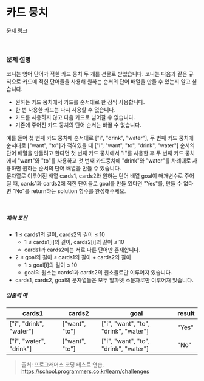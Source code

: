 # 카드 뭉치

[문제 링크](https://school.programmers.co.kr/learn/courses/30/lessons/159994)

</br>

### 문제 설명

<p>
코니는 영어 단어가 적힌 카드 뭉치 두 개를 선물로 받았습니다. 코니는 다음과 같은 규칙으로 카드에 적힌 단어들을 사용해 원하는 순서의 단어 배열을 만들 수 있는지 알고 싶습니다.
</p>

<ul>
    <li>원하는 카드 뭉치에서 카드를 순서대로 한 장씩 사용합니다.
    <li>한 번 사용한 카드는 다시 사용할 수 없습니다.</li>
    <li>카드를 사용하지 않고 다음 카드로 넘어갈 수 없습니다.</li>
    <li>기존에 주어진 카드 뭉치의 단어 순서는 바꿀 수 없습니다.</li>
</ul>

<p>
예를 들어 첫 번째 카드 뭉치에 순서대로 ["i", "drink", "water"], 두 번째 카드 뭉치에 순서대로 ["want", "to"]가 적혀있을 때 ["i", "want", "to", "drink", "water"] 순서의 단어 배열을 만들려고 한다면 첫 번째 카드 뭉치에서 "i"를 사용한 후 두 번째 카드 뭉치에서 "want"와 "to"를 사용하고 첫 번째 카드뭉치에 "drink"와 "water"를 차례대로 사용하면 원하는 순서의 단어 배열을 만들 수 있습니다.
</br>
문자열로 이루어진 배열 cards1, cards2와 원하는 단어 배열 goal이 매개변수로 주어질 때, cards1과 cards2에 적힌 단어들로 goal를 만들 있다면 "Yes"를, 만들 수 없다면 "No"를 return하는 solution 함수를 완성해주세요.
</p>

</br>

<h5>제약 조건</h5>

<ul>
    <li>
        1 ≤ cards1의 길이, cards2의 길이 ≤ 10
        <ul>
            <li>1 ≤ cards1[i]의 길이, cards2[i]의 길이 ≤ 10</li>
            <li>cards1과 cards2에는 서로 다른 단어만 존재합니다.</li>
        </ul>
    </li>
    <li>
        2 ≤ goal의 길이 ≤ cards1의 길이 + cards2의 길이
        <ul>
            <li>1 ≤ goal[i]의 길이 ≤ 10</li>
            <li>goal의 원소는 cards1과 cards2의 원소들로만 이루어져 있습니다.</li>
        </ul>
    </li>
    <li>cards1, cards2, goal의 문자열들은 모두 알파벳 소문자로만 이루어져 있습니다.</li>
</ul>

<h5>입출력 예</h5>
<table class="table">
    <thead>
        <tr>
            <th>cards1</th>
            <th>cards2</th>
            <th>goal</th>
            <th>result</th>
        </tr>
    </thead>
    <tbody>
        <tr>
            <td>["i", "drink", "water"]</td>
            <td>["want", "to"]</td>
            <td>["i", "want", "to", "drink", "water"]</td>
            <td>"Yes"</td>
        </tr>
        <tr>
            <td>["i", "water", "drink"]</td>
            <td>["want", "to"]</td>
            <td>["i", "want", "to", "drink", "water"]</td>
            <td>"No"</td>
        </tr>
    </tbody>
</table>

> 출처: 프로그래머스 코딩 테스트 연습, https://school.programmers.co.kr/learn/challenges
